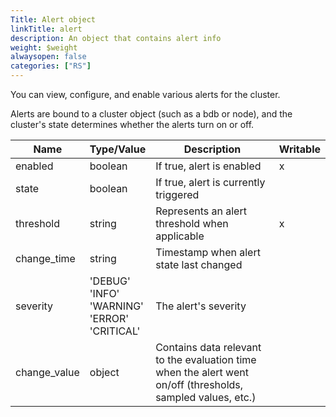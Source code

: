 ```yaml
---
Title: Alert object
linkTitle: alert
description: An object that contains alert info
weight: $weight
alwaysopen: false
categories: ["RS"]
---
```


You can view, configure, and enable various alerts for the cluster.

Alerts are bound to a cluster object (such as a bdb or node), and the cluster's state determines whether the alerts turn on or off.

  Name  | Type/Value | Description | Writable
|-------|------------|-------------|----------|
| enabled       | boolean | If true, alert is enabled | x |
| state         | boolean | If true, alert is currently triggered | |               
| threshold     | string  | Represents an alert threshold when applicable | x |
| change_time   | string  | Timestamp when alert state last changed | |
| severity      | 'DEBUG'<br />'INFO'<br />'WARNING'<br />'ERROR'<br />'CRITICAL' | The alert's severity | |
| change_value  | object | Contains data relevant to the evaluation time when the alert went on/off (thresholds, sampled values, etc.) | |  
